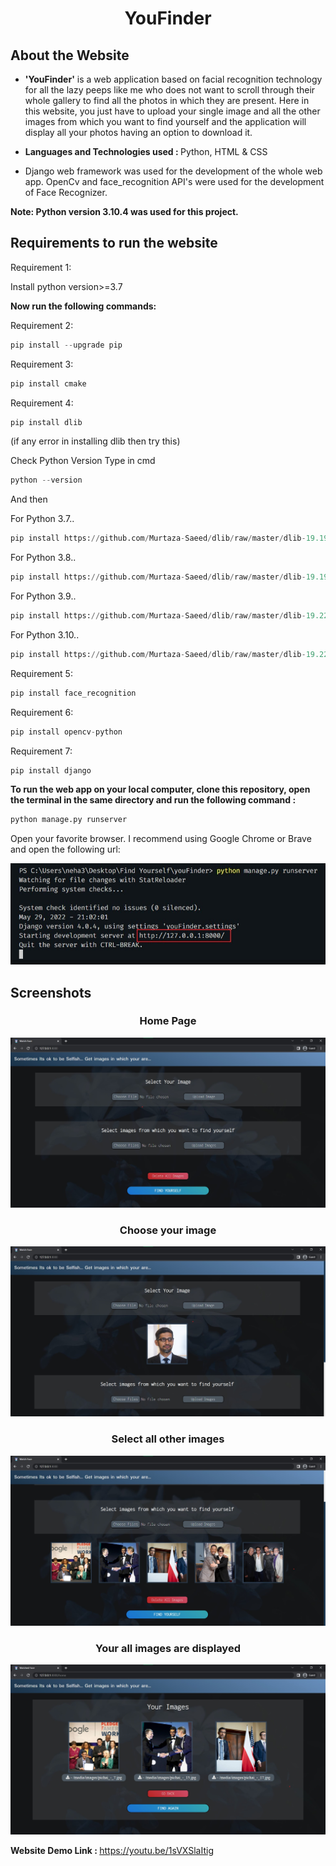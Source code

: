 <h1 align='center'>YouFinder</h1>

## About the Website

- <b>'YouFinder'</b>  is a web application based on facial recognition technology for all the lazy peeps like me who does not want to scroll through their whole gallery to find all the photos in which they are present. Here in this website, you just have to upload your single image and all the other images from which you want to find yourself and the application will display all your photos having an option to download it. 

- <b>Languages and Technologies used : </b> Python, HTML & CSS
- Django web framework was used for the development of the whole web app. OpenCv and face_recognition API's were used for the development of Face Recognizer. 



**Note: Python version 3.10.4 was used for this project.**



## Requirements to run the website
Requirement 1: 

Install python version>=3.7

**Now run the following commands:**

Requirement 2: 
```python
pip install --upgrade pip
``` 
Requirement 3: 
```python
pip install cmake 
```
Requirement 4: 
```python
pip install dlib
``` 
(if any error in installing dlib then try this) 

Check Python Version Type in cmd
```python
python --version
```
And then

For Python 3.7..
```python
pip install https://github.com/Murtaza-Saeed/dlib/raw/master/dlib-19.19.0-cp37-cp37m-win_amd64.whl
```

For Python 3.8..
```python
pip install https://github.com/Murtaza-Saeed/dlib/raw/master/dlib-19.19.0-cp38-cp38-win_amd64.whl
```
For Python 3.9..
```python
pip install https://github.com/Murtaza-Saeed/dlib/raw/master/dlib-19.22.1-cp39-cp39-win_amd64.whl
```
For Python 3.10..
```python
pip install https://github.com/Murtaza-Saeed/dlib/raw/master/dlib-19.22.99-cp310-cp310-win_amd64.whl
```
Requirement 5: 
```python
pip install face_recognition
```
Requirement 6: 
```python
pip install opencv-python
```
Requirement 7: 
```python
pip install django
```

**To run the web app on your local computer, clone this repository, open the terminal in the same directory and run the following command :**
```python
python manage.py runserver
```
Open your favorite browser. I recommend using Google Chrome or Brave and open the following url:

![](Website_Screenshots/5.jpg)


## Screenshots
<h3 align='center'>Home Page</h3>

![](Website_Screenshots/1.jpg)
<h3 align='center'>Choose your image</h3>

![](Website_Screenshots/2.jpg)
<h3 align='center'>Select all other images</h3>

![](Website_Screenshots/3.jpg)
<h3 align='center'>Your all images are displayed</h3>

![](Website_Screenshots/4.jpg)

<b>Website Demo Link : </b>https://youtu.be/1sVXSlaItig
